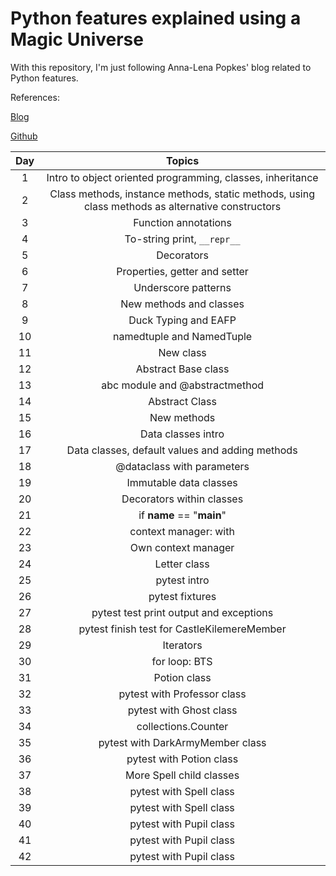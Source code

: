 # Python features explained using a Magic Universe

With this repository, I'm just following Anna-Lena Popkes' blog related to Python features. 

References:

[Blog](http://alpopkes.com/year-archive/)

[Github](https://github.com/zotroneneis/harry_potter_universe)

| Day   | Topics          | 
| :---: |:--------------: |
| 1 | Intro to object oriented programming, classes, inheritance   |
| 2 | Class methods, instance methods, static methods, using class methods as alternative constructors   |
| 3 | Function annotations |
| 4 | To-string print, ```__repr__``` |
| 5 | Decorators |
| 6 | Properties, getter and setter |
| 7 | Underscore patterns |
| 8 | New methods and classes |
| 9 | Duck Typing and EAFP |
| 10 | namedtuple and NamedTuple |
| 11 | New class |
| 12 | Abstract Base class |
| 13 | abc module and @abstractmethod |
| 14 | Abstract Class |
| 15 | New methods |
| 16 | Data classes intro |
| 17 | Data classes, default values and adding methods |
| 18 | @dataclass with parameters |
| 19 | Immutable data classes |
| 20 | Decorators within classes |
| 21 | if __name__ == "__main__" |
| 22 | context manager: with |
| 23 | Own context manager |
| 24 | Letter class |
| 25 | pytest intro |
| 26 | pytest fixtures |
| 27 | pytest test print output and exceptions |
| 28 | pytest finish test for CastleKilemereMember |
| 29 | Iterators |
| 30 | for loop: BTS |
| 31 | Potion class |
| 32 | pytest with Professor class |
| 33 | pytest with Ghost class |
| 34 | collections.Counter |
| 35 | pytest with DarkArmyMember class |
| 36 | pytest with Potion class |
| 37 | More Spell child classes |
| 38 | pytest with Spell class |
| 39 | pytest with Spell class |
| 40 | pytest with Pupil class |
| 41 | pytest with Pupil class |
| 42 | pytest with Pupil class |